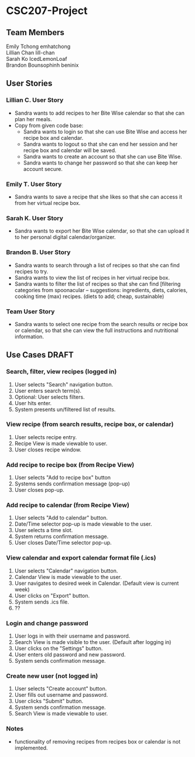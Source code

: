 # CSC207-Project

## Team Members 
Emily Tchong emhatchong  
Lillian Chan  lill-chan  
Sarah Ko IcedLemonLoaf  
Brandon Bounsophinh beninix  

## User Stories
### Lillian C. User Story
* Sandra wants to add recipes to her Bite Wise calendar so that she can plan her meals.
* Copy from given code base:
  * Sandra wants to login so that she can use Bite Wise and access her recipe box and calendar.
  * Sandra wants to logout so that she can end her session and her recipe box and calendar will be saved.
  * Sandra wants to create an account so that she can use Bite Wise.
  * Sandra wants to change her password so that she can keep her account secure. 
### Emily T. User Story
* Sandra wants to save a recipe that she likes so that she can access it from her virtual recipe box.
### Sarah K. User Story
* Sandra wants to export her Bite Wise calendar, so that she can upload it to her personal digital calendar/organizer.
### Brandon B. User Story
* Sandra wants to search through a list of recipes so that she can find recipes to try.
* Sandra wants to view the list of recipes in her virtual recipe box.  
* Sandra wants to filter the list of recipes so that she can find [filtering categories from spoonacular – suggestions: ingredients, diets, calories, cooking time (max) recipes. (diets to add; cheap, sustainable)  
### Team User Story
* Sandra wants to select one recipe from the search results or recipe box or calendar, so that she can view the full instructions and nutritional information.

## Use Cases DRAFT
### Search, filter, view recipes (logged in)
1. User selects "Search" navigation button.
2. User enters search term(s).
3. Optional: User selects filters.
4. User hits enter.
5. System presents un/filtered list of results.

### View recipe (from search results, recipe box, or calendar)
1. User selects recipe entry.
2. Recipe View is made viewable to user.
3. User closes recipe window.

### Add recipe to recipe box (from Recipe View)
1. User selects "Add to recipe box" button
2. Systems sends confirmation message (pop-up)
3. User closes pop-up.
  
### Add recipe to calendar (from Recipe View)
1. User selects "Add to calendar" button.
2. Date/Time selector pop-up is made viewable to the user.
3. User selects a time slot.
4. System returns confirmation message.
5. User closes Date/Time selector pop-up.

### View calendar and export calendar format file (.ics)
1. User selects "Calendar" navigation button.
2. Calendar View is made viewable to the user.
3. User navigates to desired week in Calendar. (Default view is current week)
4. User clicks on "Export" button.
5. System sends .ics file.
6. ??

### Login and change password
1. User logs in with their username and password.
2. Search View is made visible to the user. (Default after logging in)
3. User clicks on the "Settings" button.
4. User enters old password and new password.
5. System sends confirmation message.
   
### Create new user (not logged in)
1. User selects "Create account" button.
2. User fills out username and password.
3. User clicks "Submit" button.
4. System sends confirmation message.
5. Search View is made viewable to user.

### Notes
* functionality of removing recipes from recipes box or calendar is not implemented.
